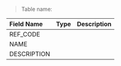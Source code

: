 
### 

> Table name: <B><B>

|  Field Name  | Type | Description|
| :------------ | :------------ |:------------ |
| REF_CODE  |   | |
| NAME  |   | |
| DESCRIPTION  |   | |

